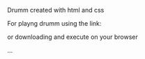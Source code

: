 Drumm created with html and css

For playng drumm using the link:

or downloading and execute on your browser

...
